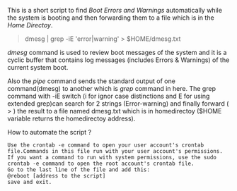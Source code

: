 This is a short script to find *Boot Errors and Warnings* automatically
while the system is booting and then  forwarding them to a file which is
in the *Home Directoy*.

> dmesg | grep -iE 'error|warning' > $HOME/dmesg.txt

*dmesg* command is used to review boot messages of the system and it is
a cyclic buffer that contains log messages (includes Errors & Warnings) 
of the current system boot.

Also the *pipe* command sends the standard output of one command(dmesg)
to another which is *grep* command in here. The grep command with -iE switch
(i for ignor case distinctions and E for using extended grep)can search for
2 strings (Error-warning) and finally forward ( > ) the result to a file
named dmesg.txt which is in homedirectoy ($HOME variable returns
the homedirectoy address).

How to automate the script ?
 
    Use the crontab -e command to open your user account's crontab 
    file.Commands in this file run with your user account's permissions.
    If you want a command to run with system permissions, use the sudo
    crontab -e command to open the root account's crontab file.
    Go to the last line of the file and add this:
    @reboot [address to the script]
    save and exit.






